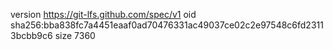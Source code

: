 version https://git-lfs.github.com/spec/v1
oid sha256:bba838fc7a4451eaaf0ad70476331ac49037ce02c2e97548c6fd23113bcbb9c6
size 7360
